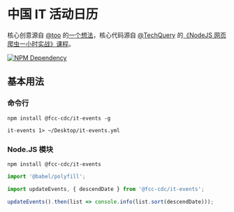 # 中国 IT 活动日历

核心创意源自 [@too][1] 的[一个想法][2]，核心代码源自 [@TechQuery][3] 的[《NodeJS 网页爬虫一小时实战》课程][4]。

[![NPM Dependency](https://david-dm.org/FreeCodeCamp-Chengdu/IT-events.svg)](https://david-dm.org/FreeCodeCamp-Chengdu/IT-events)

## 基本用法

### 命令行

```shell
npm install @fcc-cdc/it-events -g

it-events 1> ~/Desktop/it-events.yml
```

### Node.JS 模块

```shell
npm install @fcc-cdc/it-events
```

```javascript
import '@babel/polyfill';

import updateEvents, { descendDate } from '@fcc-cdc/it-events';

updateEvents().then(list => console.info(list.sort(descendDate)));
```

[1]: https://github.com/too
[2]: ./Contributing.md
[3]: https://github.com/TechQuery
[4]: https://fcc-cd.tk/activity/workshop/nodejs-web-crawler/
